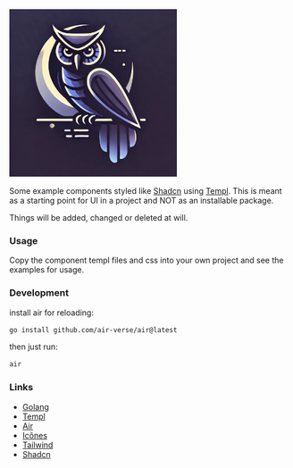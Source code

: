 <img src="logo.webp" alt="banner" width="300">

Some example components styled like [Shadcn](https://ui.shadcn.com/docs) using [Templ](https://templ.guide).
This is meant as a starting point for UI in a project and NOT as an installable package.

Things will be added, changed or deleted at will.

### Usage

Copy the component templ files and css into your own project and see the examples for usage.

### Development

install air for reloading:
```bash
go install github.com/air-verse/air@latest
```

then just run:
```bash
air
```

### Links

* [Golang](https://go.dev)
* [Templ](https://templ.guide)
* [Air](https://github.com/air-verse/air)
* [Icônes](https://icones.js.org/collection/lucide)
* [Tailwind](https://tailwindcss.com)
* [Shadcn](https://ui.shadcn.com/docs)